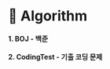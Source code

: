 
# 💙 Algorithm

<strong> 1. BOJ - 백준 </strong> <br/> <br/>
<strong> 2. CodingTest - 기출 코딩 문제 </strong>

